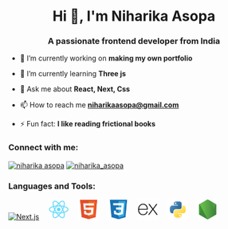 <h1 align="center">Hi 👋, I'm Niharika Asopa</h1>
<h3 align="center">A passionate frontend developer from India</h3>

- 🔭 I’m currently working on **making my own portfolio**

- 🌱 I’m currently learning **Three js**

- 💬 Ask me about **React, Next, Css**

- 📫 How to reach me **niharikaasopa@gmail.com**

- ⚡ Fun fact: **I like reading frictional books**

<h3 align="left">Connect with me:</h3>
<p align="left">
<a href="https://linkedin.com/in/niharika asopa" target="blank"><img align="center" src="https://raw.githubusercontent.com/rahuldkjain/github-profile-readme-generator/master/src/images/icons/Social/linked-in-alt.svg" alt="niharika asopa" height="30" width="40" /></a>
<a href="https://instagram.com/niharika_asopa" target="blank"><img align="center" src="https://raw.githubusercontent.com/rahuldkjain/github-profile-readme-generator/master/src/images/icons/Social/instagram.svg" alt="niharika_asopa" height="30" width="40" /></a>
</p>

<h3 align="left">Languages and Tools:</h3>
<a href="https://nextjs.org/" target="_blank"><img src="https://cdn.worldvectorlogo.com/logos/nextjs-2.svg" alt="Next.js" width="40" height="40"/></a>  &nbsp;&nbsp;&nbsp;
<a href="https://react.dev/" target="_blank"><img src="https://raw.githubusercontent.com/devicons/devicon/master/icons/react/react-original.svg" alt="React.js" width="40" height="40"/></a>  &nbsp;&nbsp;&nbsp;
<a href="https://developer.mozilla.org/en-US/docs/Web/HTML" target="_blank"><img src="https://raw.githubusercontent.com/devicons/devicon/master/icons/html5/html5-original.svg" alt="HTML" width="40" height="40"/></a>  &nbsp;&nbsp;&nbsp;
<a href="https://developer.mozilla.org/en-US/docs/Web/CSS" target="_blank"><img src="https://raw.githubusercontent.com/devicons/devicon/master/icons/css3/css3-original.svg" alt="CSS" width="40" height="40"/></a>  &nbsp;&nbsp;&nbsp;
<a href="https://expressjs.com/" target="_blank"><img src="https://raw.githubusercontent.com/devicons/devicon/master/icons/express/express-original.svg" alt="Express.js" width="40" height="40"/></a>  &nbsp;&nbsp;&nbsp;
<a href="https://www.python.org/" target="_blank"><img src="https://raw.githubusercontent.com/devicons/devicon/master/icons/python/python-original.svg" alt="Python" width="40" height="40"/></a>  &nbsp;&nbsp;&nbsp;
<a href="https://nodejs.org/" target="_blank"><img src="https://raw.githubusercontent.com/devicons/devicon/master/icons/nodejs/nodejs-original.svg" alt="Node.js" width="40" height="40"/></a>


